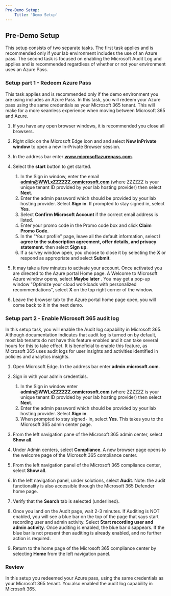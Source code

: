 ```yaml
---
Pre-Demo Setup:
    Title: 'Demo Setup'
---
```


## Pre-Demo Setup
This setup consists of two separate tasks.  The first task applies and is recommended only if your lab environment includes the use of an Azure pass. The second task is focused on enabling the Microsoft Audit Log and applies and is recommended regardless of whether or not your environment uses an Azure Pass.

### Setup part 1 - Redeem Azure Pass

This task applies and is recommended only if the demo environment you are using includes an Azure Pass. In this task, you will redeem your Azure pass using the same credentials as your Microsoft 365 tenant.  This will make for a more seamless experience when moving between Microsoft 365 and Azure.

1. If you have any open browser windows, it is recommended you close all browsers.

1. Right click on the Microsoft Edge icon and and select **New InPrivate window** to open a new In-Private Browser session.

1. In the address bar enter **www.microsoftazurepass.com**.  

1. Select the **start** button to get started.

    1. In the Sign in window, enter the email  **admin@WWLxZZZZZZ.onmicrosoft.com** (where ZZZZZZ is your unique tenant ID provided by your lab hosting provider) then select **Next**.
    1. Enter the admin password which should be provided by your lab hosting provider. Select **Sign in**.  If prompted to stay signed in, select **Yes**.
    1. Select **Confirm Microsoft Account** if the correct email address is listed.
    1. Enter your promo code in the Promo code box and click **Claim Promo Code**.  
    1. In the "Your profile" page, leave all the default information, select **I agree to the subscription agreement, offer details, and privacy statement.** then select **Sign up**.
    1. If a survey window open, you choose to close it by selecting the **X** or respond as appropriate and select **Submit**.

1. It may take a few minutes to activate your account.  Once activated you are directed to the Azure portal Home page. A Welcome to Microsoft Azure window opens, select **Maybe later** . You may get a pop-up window "Optimize your cloud workloads with personalized recommendations", select **X** on the top right corner of the window.

1. Leave the browser tab to the Azure portal home page open, you will come back to it in the next demo.

### Setup part 2 - Enable Microsoft 365 audit log

In this setup task, you will enable the Audit log capability in Microsoft 365.  Although documentation indicates that audit log is turned on by default, most lab tenants do not have this feature enabled and it can take several hours for this to take effect.  It is beneficial to enable this feature, as Microsoft 365 uses audit logs for user insights and activities identified in policies and analytics insights.

1. Open Microsoft Edge. In the address bar enter **admin.microsoft.com**.

1. Sign in with your admin credentials.
    1. In the Sign in window enter **admin@WWLxZZZZZZ.onmicrosoft.com** (where ZZZZZZ is your unique tenant ID provided by your lab hosting provider) then select **Next**.
    1. Enter the admin password which should be provided by your lab hosting provider. Select **Sign in**.
    1. When prompted to stay signed- in, select **Yes**. This takes you to the Microsoft 365 admin center page.

1. From the left navigation pane of the Microsoft 365 admin center, select **Show all**.

1. Under Admin centers, select **Compliance**.  A new browser page opens to the welcome page of the Microsoft 365 compliance center.  

1. From the left navigation panel of the Microsoft 365 compliance center, select **Show all**.

1. In the left navigation panel, under solutions, select **Audit**.  Note: the audit functionality is also accessible through the Microsoft 365 Defender home page.

1. Verify that the **Search** tab is selected (underlined).

1. Once you land on the Audit page, wait 2-3 minutes.  If Auditing is NOT enabled, you will see a blue bar on the top of the page that says start recording user and admin activity.  Select **Start recording user and admin activity**.  Once auditing is enabled, the blue bar disappears.  If the blue bar is not present then auditing is already enabled, and no further action is required.

1. Return to the home page of the Microsoft 365 compliance center by selecting **Home** from the left navigation panel.

### Review

In this setup you redeemed your Azure pass, using the same credentials as your Microsoft 365 tenant.  You also enabled the audit log capability in Microsoft 365.
